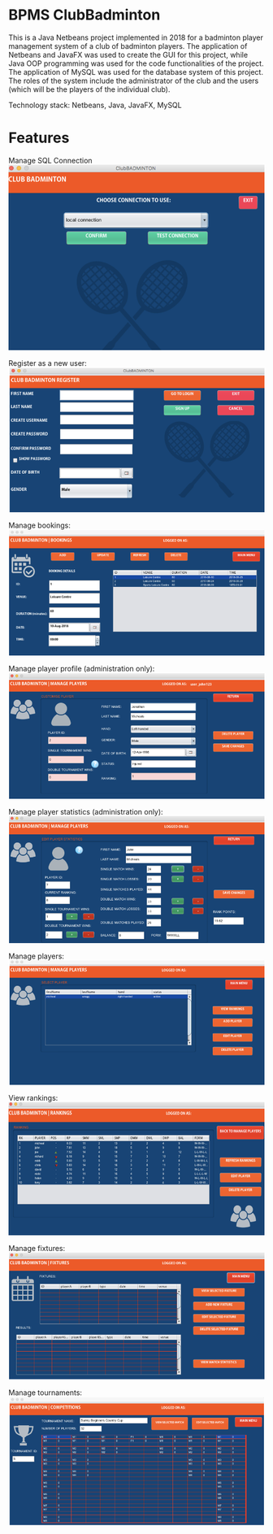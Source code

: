 # BPMS ClubBadminton

This is a Java Netbeans project implemented in 2018 for a badminton player management system of a club of badminton players. The application of Netbeans and JavaFX was used to create the GUI for this project, while Java OOP programming was used for the code functionalities of the project. The application of MySQL was used for the database system of this project. The roles of the system include the administrator of the club and the users (which will be the players of the individual club).

Technology stack: Netbeans, Java, JavaFX, MySQL

# Features

Manage SQL Connection
![connection](images/bpms-local.png)

Register as a new user:
![register](images/bpms-register.png)

Manage bookings:
![bookings](images/bpms-bookings.png)

Manage player profile (administration only):
![manage-player-profiles](images/bpms-playerprofile.png)

Manage player statistics (administration only):
![manage-player-stats](images/bpms-playerstats.png)

Manage players:
![manage-players](images/bpms-manageplayers.png)

View rankings:
![rankings](images/bpms-rankings.png)

Manage fixtures:
![fixtures](images/bpms-fixtures.png)

Manage tournaments:
![tournaments](images/bpms-tournaments.png)